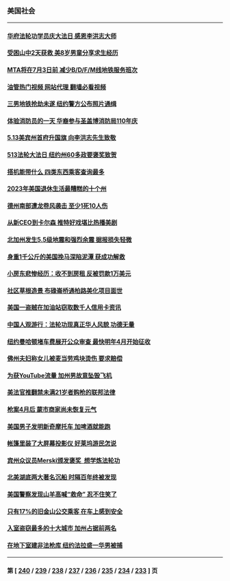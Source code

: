 ### 美国社会
---
#### [华府法轮功学员庆大法日 感恩李洪志大师](../../pages/ncid1078160/n13997024.md?05151645) 
#### [受困山中2天获救 美8岁男童分享求生经历](../../pages/ncid1078160/n13997130.md?05151645) 
#### [MTA将在7月3日前 减少B/D/F/M线地铁服务班次](../../pages/ncid1078160/n13997135.md?05151645) 
#### [油管热门视频 网站代理 翻墙必看视频](http://138.2.39.72:81/youtube.html?epic-marker?05151645)
#### [三男地铁抢劫未遂 纽约警方公布照片通缉](../../pages/ncid1078160/n13997122.md?05151645) 
#### [体验消防员的一天 华裔参与圣盖博消防局110年庆](../../pages/ncid1078160/n13997004.md?05151645) 
#### [5.13美宾州首府升国旗 向李洪志先生致敬](../../pages/ncid1078160/n13996885.md?05151645) 
#### [513法轮大法日 纽约州60多政要褒奖致贺](../../pages/ncid1078160/n13996816.md?05151645) 
#### [搭机能带什么 四类东西乘客查询最多](../../pages/ncid1078160/n13994412.md?05151645) 
#### [2023年美国退休生活最糟糕的十个州](../../pages/ncid1078160/n13996117.md?05151645) 
#### [德州南部遭龙卷风袭击 至少1死10人伤](../../pages/ncid1078160/n13996159.md?05151645) 
#### [从新CEO到卡尔森 推特好戏堪比热播美剧](../../pages/ncid1078160/n13996047.md?05151645) 
#### [北加州发生5.5级地震和强烈余震 据报损失轻微](../../pages/ncid1078160/n13996126.md?05151645) 
#### [身重1千公斤的美国挽马深陷泥潭 获成功解救](../../pages/ncid1078160/n13995550.md?05151645) 
#### [小房东悲惨经历：收不到房租 反被罚款1万美元](../../pages/ncid1078160/n13995502.md?05151645) 
#### [社区草根造景 布碌崙桥通柏路美化项目面世](../../pages/ncid1078160/n13995281.md?05151645) 
#### [美国一盗贼在加油站窃取数千人信用卡资讯](../../pages/ncid1078160/n13995307.md?05151645) 
#### [中国人观游行：法轮功现真正华人风貌 功德无量](../../pages/ncid1078160/n13995244.md?05151645) 
#### [纽约曼哈顿堵车费展开公众审查 最快明年4月开始征收](../../pages/ncid1078160/n13995275.md?05151645) 
#### [佛州夫妇称女儿被麦当劳鸡块烫伤 要求赔偿](../../pages/ncid1078160/n13995166.md?05151645) 
#### [为获YouTube流量 加州男故意坠毁飞机](../../pages/ncid1078160/n13995200.md?05151645) 
#### [美法官推翻禁未满21岁者购枪的联邦法律](../../pages/ncid1078160/n13995126.md?05151645) 
#### [枪案4月后 蒙市商家尚未恢复元气](../../pages/ncid1078160/n13995155.md?05151645) 
#### [美国男子发明新奇摩托车 加啤酒就能跑](../../pages/ncid1078160/n13994911.md?05151645) 
#### [帐篷里装了大屏幕投影仪 好莱坞游民怎说](../../pages/ncid1078160/n13995127.md?05151645) 
#### [宾州众议员Merski颁发褒奖  想学炼法轮功](../../pages/ncid1078160/n13995095.md?05151645) 
#### [北美湖底两大著名沉船 时隔百年终被发现](../../pages/ncid1078160/n13994672.md?05151645) 
#### [美国警察发现山羊高喊“救命” 忍不住笑了](../../pages/ncid1078160/n13994664.md?05151645) 
#### [只有17%的旧金山公交乘客 在车上感到安全](../../pages/ncid1078160/n13994626.md?05151645) 
#### [入室盗窃最多的十大城市 加州占据前两名](../../pages/ncid1078160/n13994621.md?05151645) 
#### [在地下室建非法枪库 纽约法拉盛一华男被捕](../../pages/ncid1078160/n13994567.md?05151645) 

---
#### 第 [ [240](./240.md?05151645) / [239](./239.md?05151645) / [238](./238.md?05151645) / [237](./237.md?05151645) / [236](./236.md?05151645) / [235](./235.md?05151645) / [234](./234.md?05151645) / [233](./233.md?05151645) ] 页
